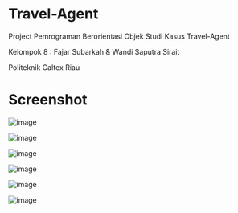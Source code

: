 # Travel-Agent
Project Pemrograman Berorientasi Objek Studi Kasus Travel-Agent

Kelompok 8 : Fajar Subarkah &amp; Wandi Saputra Sirait

Politeknik Caltex Riau

# Screenshot

![image](https://user-images.githubusercontent.com/74707401/126676108-b082fd45-9eb0-4b8e-a15b-e86b6e4b1d15.png)

![image](https://user-images.githubusercontent.com/74707401/126676138-c16451e3-a8c8-478f-9cd4-84f04c55fe2f.png)

![image](https://user-images.githubusercontent.com/74707401/126676156-49aa8f0c-42d2-4d55-ab6a-0b107549434f.png)

![image](https://user-images.githubusercontent.com/74707401/126676190-cee015fd-26cf-4110-9552-109c3a3c07a0.png)

![image](https://user-images.githubusercontent.com/74707401/126676213-7d3ce936-d5f1-4d04-af01-98c2a5b7a2a4.png)

![image](https://user-images.githubusercontent.com/74707401/126676229-412a1479-7f8a-46d4-bde5-741fb24ddfdc.png)

